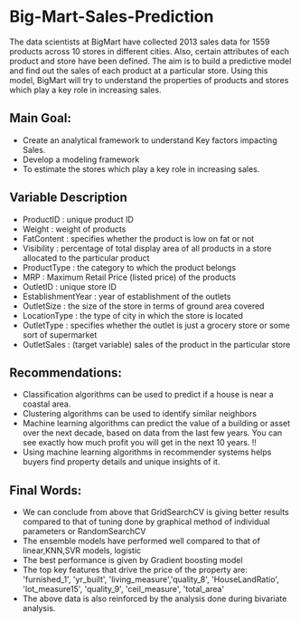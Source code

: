 # Big-Mart-Sales-Prediction
The data scientists at BigMart have collected 2013 sales data for 1559 products across 10 stores in different cities. Also, certain attributes of each product and store have been defined. The aim is to build a predictive model and find out the sales of each product at a particular store.
Using this model, BigMart will try to understand the properties of products and stores which play a key role in increasing sales.

## Main Goal:
- Create an analytical framework to understand Key factors impacting Sales.
- Develop a modeling framework
- To estimate the stores which play a key role in increasing sales.
 
## Variable Description
- ProductID : unique product ID
- Weight : weight of products
- FatContent : specifies whether the product is low on fat or not
- Visibility : percentage of total display area of all products in a store allocated to the particular product
- ProductType : the category to which the product belongs
- MRP : Maximum Retail Price (listed price) of the products
- OutletID : unique store ID
- EstablishmentYear : year of establishment of the outlets
- OutletSize : the size of the store in terms of ground area covered
- LocationType : the type of city in which the store is located
- OutletType : specifies whether the outlet is just a grocery store or some sort of supermarket
- OutletSales : (target variable) sales of the product in the particular store

## Recommendations:
- Classification algorithms can be used to predict if a house is near a coastal area. 
- Clustering algorithms can be used to identify similar neighbors
- Machine learning algorithms can predict the value of a building or asset over the next decade, based on data from the last few years. You can see exactly how much profit you will get in the next 10 years. !!
- Using machine learning algorithms in recommender systems helps buyers find property details and unique insights of it.

## Final Words:
- We can conclude from above that GridSearchCV is giving better results compared to that of tuning done by graphical method of individual parameters or RandomSearchCV
- The ensemble models have performed well compared to that of linear,KNN,SVR models, logistic
- The best performance is given by Gradient boosting model
- The top key features that drive the price of the property are: 'furnished_1', 'yr_built', 'living_measure','quality_8', 'HouseLandRatio', 'lot_measure15', 'quality_9', 'ceil_measure', 'total_area'
- The above data is also reinforced by the analysis done during bivariate analysis.
